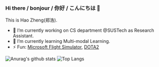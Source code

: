 ### Hi there / bonjour / 你好 / こんにちは 👋

This is Hao Zheng(郑浩).

- 🔭 I’m currently working on CS department @SUSTech as Research Assistant. 
- 🌱 I’m currently learning Multi-modal Learning.
- ⚡ Fun: [Microsoft Flight Simulator](https://www.xbox.com/en-US/games/microsoft-flight-simulator), [DOTA2](www.dota2.com)

![Anurag's github stats](https://github-readme-stats.vercel.app/api?username=zh-plus&show_icons=true&theme=vue&hide=issues)
![Top Langs](https://github-readme-stats.vercel.app/api/top-langs/?username=zh-plus&layout=compact)
